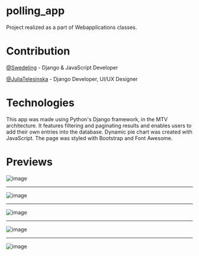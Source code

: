 # polling_app

Project realized as a part of Webapplications classes.

# Contribution

[@Swedeling](https://github.com/Swedeling) - Django & JavaScript Developer

[@JuliaTelesinska](https://github.com/JuliaTelesinska) - Django Developer, UI/UX Designer

# Technologies

This app was made using Python's Django framework, in the MTV architecture. It features filtering and paginating results and enables users to add their own entries into the database.  Dynamic pie chart was created with JavaScript. The page was styled with Bootstrap and Font Awesome.


# Previews

![image](https://user-images.githubusercontent.com/84772935/187361144-3d813ea8-0410-4fac-9154-0c2e8710f49b.png)
___
![image](https://user-images.githubusercontent.com/84772935/187361357-6448c5c5-4312-47f5-b3ee-37742bab01e7.png)
___
![image](https://user-images.githubusercontent.com/84772935/187361405-b37cf67e-ed18-42b8-9974-1d0efc06af09.png)
___
![image](https://user-images.githubusercontent.com/84772935/187361516-a057f258-7ce1-4c84-aa0d-ea2a366cc469.png)
___
![image](https://user-images.githubusercontent.com/84772935/187361724-09722d91-1ad3-4dd0-a136-923175ec404f.png)
